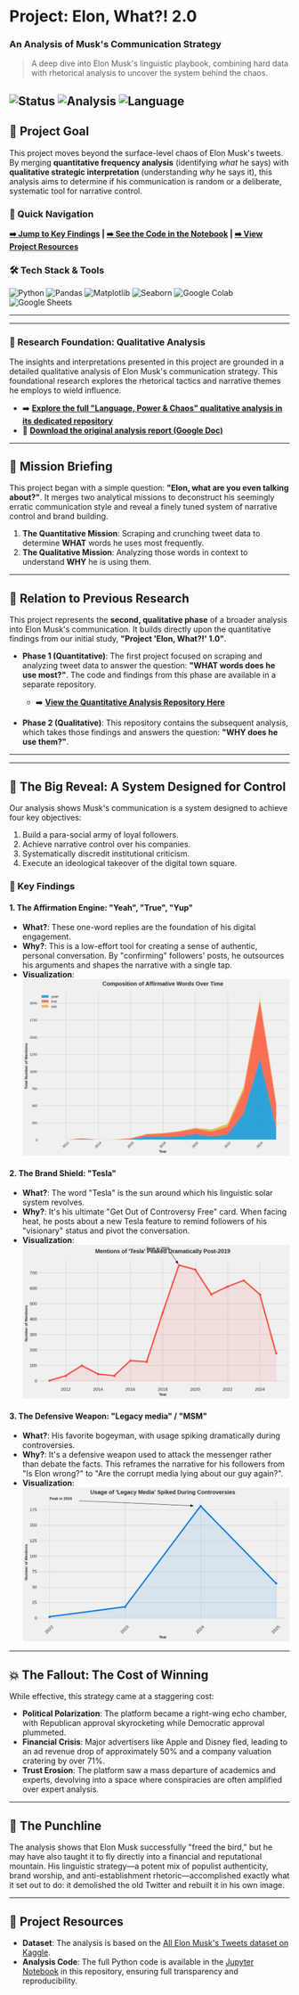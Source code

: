 # Project: Elon, What?! 2.0
### An Analysis of Musk's Communication Strategy

> A deep dive into Elon Musk's linguistic playbook, combining hard data with rhetorical analysis to uncover the system behind the chaos.

![Status](https://img.shields.io/badge/Status-Completed-success?style=for-the-badge) ![Analysis](https://img.shields.io/badge/Analysis-Quantitative_&_Qualitative-blueviolet?style=for-the-badge) ![Language](https://img.shields.io/badge/Python-3776AB?style=for-the-badge&logo=python&logoColor=white)
---

## 🎯 Project Goal

This project moves beyond the surface-level chaos of Elon Musk's tweets. By merging **quantitative frequency analysis** (identifying *what* he says) with **qualitative strategic interpretation** (understanding *why* he says it), this analysis aims to determine if his communication is random or a deliberate, systematic tool for narrative control.

### 🧭 Quick Navigation
**[➡️ Jump to Key Findings](#-key-findings) | [➡️ See the Code in the Notebook](/notebooks/Frequency.ipynb) | [➡️ View Project Resources](#-project-resources)**

### 🛠️ Tech Stack & Tools
![Python](https://img.shields.io/badge/Python-3776AB?style=for-the-badge&logo=python&logoColor=white)
![Pandas](https://img.shields.io/badge/Pandas-150458?style=for-the-badge&logo=pandas&logoColor=white)
![Matplotlib](https://img.shields.io/badge/Matplotlib-FFFFFF?style=for-the-badge&logo=matplotlib&logoColor=blue)
![Seaborn](https://img.shields.io/badge/Seaborn-3776AB?style=for-the-badge&logo=seaborn&logoColor=white)
![Google Colab](https://img.shields.io/badge/Google%20Colab-F9AB00?style=for-the-badge&logo=googlecolab&logoColor=black)
![Google Sheets](https://img.shields.io/badge/Google%20Sheets-34A853?style=for-the-badge&logo=googlesheets&logoColor=white)

---
---

### 🔬 Research Foundation: Qualitative Analysis

The insights and interpretations presented in this project are grounded in a detailed qualitative analysis of Elon Musk's communication strategy. This foundational research explores the rhetorical tactics and narrative themes he employs to wield influence.

* ➡️ **[Explore the full "Language, Power & Chaos" qualitative analysis in its dedicated repository](https://github.com/MagdalenaRomaniecka/Language-Power-Chaos/blob/main/README.md)**
* 📄 **[Download the original analysis report (Google Doc)](https://docs.google.com/document/d/1P-1Z1xuBniYmP-2l0bEQuFYzMdMill95FPSpwiYcXAI/edit?usp=sharing)**

---
## 🚀 Mission Briefing
This project began with a simple question: **"Elon, what are you even talking about?"**. It merges two analytical missions to deconstruct his seemingly erratic communication style and reveal a finely tuned system of narrative control and brand building.

1.  **The Quantitative Mission**: Scraping and crunching tweet data to determine **WHAT** words he uses most frequently.
2.  **The Qualitative Mission**: Analyzing those words in context to understand **WHY** he is using them.

---

## 🔗 Relation to Previous Research

This project represents the **second, qualitative phase** of a broader analysis into Elon Musk's communication. It builds directly upon the quantitative findings from our initial study, **"Project 'Elon, What?!' 1.0"**.

* **Phase 1 (Quantitative)**: The first project focused on scraping and analyzing tweet data to answer the question: **"WHAT words does he use most?"**. The code and findings from this phase are available in a separate repository.
    * ➡️ **[View the Quantitative Analysis Repository Here](https://github.com/MagdalenaRomaniecka/Anatomy-of-a-Tweetstorm)**

* **Phase 2 (Qualitative)**: This repository contains the subsequent analysis, which takes those findings and answers the question: **"WHY does he use them?"**.

---

---
## 🤯 The Big Reveal: A System Designed for Control
Our analysis shows Musk's communication is a system designed to achieve four key objectives:
1.  Build a para-social army of loyal followers.
2.  Achieve narrative control over his companies.
3.  Systematically discredit institutional criticism.
4.  Execute an ideological takeover of the digital town square.

### 🔑 Key Findings

#### 1. The Affirmation Engine: "Yeah", "True", "Yup"
* **What?**: These one-word replies are the foundation of his digital engagement.
* **Why?**: This is a low-effort tool for creating a sense of authentic, personal conversation. By "confirming" followers' posts, he outsources his arguments and shapes the narrative with a single tap.
* **Visualization**:
    ![Chart: Composition of Affirmative Words Over Time](/images/yeah_true_yup_year.png)

#### 2. The Brand Shield: "Tesla"
* **What?**: The word "Tesla" is the sun around which his linguistic solar system revolves.
* **Why?**: It's his ultimate "Get Out of Controversy Free" card. When facing heat, he posts about a new Tesla feature to remind followers of his "visionary" status and pivot the conversation.
* **Visualization**:
    ![Chart: Yearly Mentions of 'Tesla'](/images/Tesla_Year.png)

#### 3. The Defensive Weapon: "Legacy media" / "MSM"
* **What?**: His favorite bogeyman, with usage spiking dramatically during controversies.
* **Why?**: It's a defensive weapon used to attack the messenger rather than debate the facts. This reframes the narrative for his followers from "Is Elon wrong?" to "Are the corrupt media lying about our guy again?".
* **Visualization**:
    ![Chart: Yearly Mentions of 'Legacy Media'](/images/LegacyMedia_year.png)

---

## 💥 The Fallout: The Cost of Winning
While effective, this strategy came at a staggering cost:
* **Political Polarization**: The platform became a right-wing echo chamber, with Republican approval skyrocketing while Democratic approval plummeted.
* **Financial Crisis**: Major advertisers like Apple and Disney fled, leading to an ad revenue drop of approximately 50% and a company valuation cratering by over 71%.
* **Trust Erosion**: The platform saw a mass departure of academics and experts, devolving into a space where conspiracies are often amplified over expert analysis.

---

## 🎤 The Punchline
The analysis shows that Elon Musk successfully "freed the bird," but he may have also taught it to fly directly into a financial and reputational mountain. His linguistic strategy—a potent mix of populist authenticity, brand worship, and anti-establishment rhetoric—accomplished exactly what it set out to do: it demolished the old Twitter and rebuilt it in his own image.

---

## 📂 Project Resources
* **Dataset**: The analysis is based on the [All Elon Musk's Tweets dataset on Kaggle](https://www.kaggle.com/datasets/dadalyndell/elon-musk-tweets-2010-to-2025-march).
* **Analysis Code**: The full Python code is available in the [Jupyter Notebook](https://github.com/MagdalenaRomaniecka/Project-Elon-What-2.0-From-Frequent-Words-to-Absolute-Power-and-Chaos-/blob/main/notebooks/musk_tweet_analysis%20(1).ipynb) in this repository, ensuring full transparency and reproducibility.
